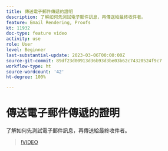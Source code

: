 ```yaml
---
title: 傳送電子郵件傳遞的證明
description: 了解如何先測試電子郵件訊息，再傳送給最終收件者。
feature: Email Rendering, Proofs
kt: 11932
doc-type: feature video
activity: use
role: User
level: Beginner
last-substantial-update: 2023-03-06T00:00:00Z
source-git-commit: 89df23d00913d36b93d3be03b62c74320524f9c7
workflow-type: ht
source-wordcount: '42'
ht-degree: 100%

---
```


# 傳送電子郵件傳遞的證明

了解如何先測試電子郵件訊息，再傳送給最終收件者。

>[!VIDEO](https://video.tv.adobe.com/v/3416038/?quality=12&learn=on)
